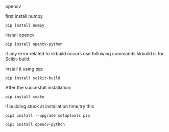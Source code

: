 opencv

first install numpy
    
    pip install numpy

install opencv

    pip install opencv-python

if any error related to skbuild occurs use following commands
skbuild is for Scikit-build.

Install it using pip:

    pip install scikit-build

After the succesfull installation:

    pip install cmake


if building stuck at installation time,try this
  
    pip3 install --upgrade setuptools pip

    pip3 install opencv-python
